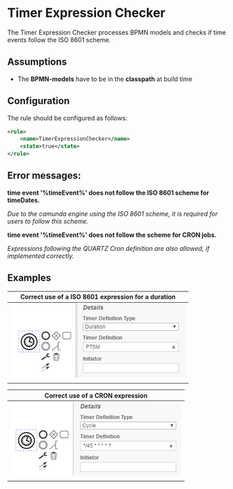 Timer Expression Checker
=================================
The Timer Expression Checker processes BPMN models and checks if time events follow the ISO 8601 scheme.

## Assumptions
- The **BPMN-models** have to be in the **classpath** at build time

## Configuration
The rule should be configured as follows:
```xml
<rule>
	<name>TimerExpressionChecker</name>
	<state>true</state>
</rule>
```


## Error messages:
**time event '%timeEvent%' does not follow the ISO 8601 scheme for timeDates.**

_Due to the camunda engine using the ISO 8601 scheme, it is required for users to follow this scheme._


**time event '%timeEvent%' does not follow the scheme for CRON jobs.**

_Expressions following the QUARTZ Cron definition are also allowed, if implemented correctly._

## Examples

| **Correct use of a ISO 8601 expression for a duration**                                                                        | 
|:------------------------------------------------------------------------------------------------------:| 
|![Correct use of expression](img/TimerExpressionChecker_Duration.PNG "Correct ISO 8601 scheme specified")|
| |

| **Correct use of a CRON expression**                                                                        | 
|:------------------------------------------------------------------------------------------------------:| 
|![Correct use of CRON expression](img/TimerExpressionChecker_CRON.PNG "Correct CRON expression specified")|
| |

